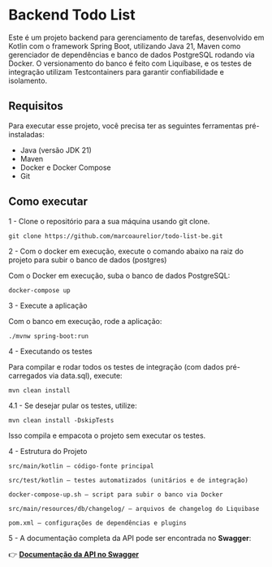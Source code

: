 # Backend Todo List

Este é um projeto backend para gerenciamento de tarefas, desenvolvido em Kotlin com o framework Spring Boot, utilizando
Java 21, Maven como gerenciador de dependências e banco de dados PostgreSQL rodando via Docker. O versionamento do banco
é feito com Liquibase, e os testes de integração utilizam Testcontainers para garantir confiabilidade e isolamento.

## Requisitos

Para executar esse projeto, você precisa ter as seguintes ferramentas pré-instaladas:

* Java (versão JDK 21)
* Maven
* Docker e Docker Compose
* Git

## Como executar

1 - Clone o repositório para a sua máquina usando git clone.

    git clone https://github.com/marcoaurelior/todo-list-be.git

2 - Com o docker em execução, execute o comando abaixo na raiz do projeto para subir o banco de dados (postgres)

Com o Docker em execução, suba o banco de dados PostgreSQL:

    docker-compose up

3 - Execute a aplicação

Com o banco em execução, rode a aplicação:

    ./mvnw spring-boot:run

4 - Executando os testes

Para compilar e rodar todos os testes de integração (com dados pré-carregados via data.sql), execute:

    mvn clean install

4.1 - Se desejar pular os testes, utilize:

    mvn clean install -DskipTests

Isso compila e empacota o projeto sem executar os testes.

4 - Estrutura do Projeto

    src/main/kotlin – código-fonte principal

    src/test/kotlin – testes automatizados (unitários e de integração)

    docker-compose-up.sh – script para subir o banco via Docker

    src/main/resources/db/changelog/ – arquivos de changelog do Liquibase

    pom.xml – configurações de dependências e plugins

5 - A documentação completa da API pode ser encontrada no **Swagger**:

👉 [**Documentação da API no Swagger**](https://todo-list-be-production-5c1f.up.railway.app/swagger-ui/index.html)
